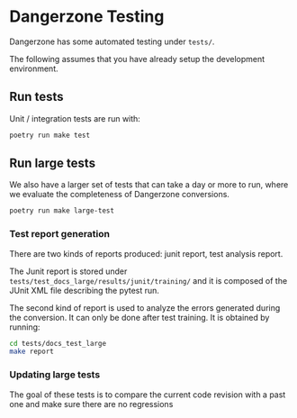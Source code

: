 # Dangerzone Testing

Dangerzone has some automated testing under `tests/`.

The following assumes that you have already setup the development environment.

## Run tests

Unit / integration tests are run with:

```bash
poetry run make test
```

## Run large tests

We also have a larger set of tests that can take a day or more to run, where we evaluate the completeness of Dangerzone conversions.

```bash
poetry run make large-test
```

### Test report generation

There are two kinds of reports produced: junit report, test analysis report.

The Junit report is stored under `tests/test_docs_large/results/junit/training/` and it is composed of the JUnit XML file describing the pytest run.

The second kind of report is used to analyze the errors generated during the conversion. It can only be done after test training. It is obtained by running:

```bash
cd tests/docs_test_large
make report
```

### Updating large tests

The goal of these tests is to compare the current code revision with a past one and make sure there are no regressions

